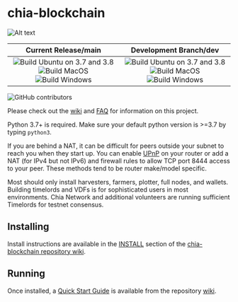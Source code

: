 # chia-blockchain
![Alt text](https://www.chia.net/img/chia_logo.svg)

| Current Release/main | Development Branch/dev |
|         :---:          |          :---:         |
| ![Build Ubuntu on 3.7 and 3.8](https://github.com/Chia-Network/chia-blockchain/workflows/Build%20Ubuntu%20on%20Python%203.7%20and%203.8/badge.svg) ![Build MacOS](https://github.com/Chia-Network/chia-blockchain/workflows/Build%20MacOS/badge.svg) ![Build Windows](https://github.com/Chia-Network/chia-blockchain/workflows/Build%20Windows/badge.svg)  |  ![Build Ubuntu on 3.7 and 3.8](https://github.com/Chia-Network/chia-blockchain/workflows/Build%20Ubuntu%20on%20Python%203.7%20and%203.8/badge.svg?branch=dev) ![Build MacOS](https://github.com/Chia-Network/chia-blockchain/workflows/Build%20MacOS/badge.svg?branch=dev) ![Build Windows](https://github.com/Chia-Network/chia-blockchain/workflows/Build%20Windows/badge.svg?branch=dev) |

![GitHub contributors](https://img.shields.io/github/contributors/Chia-Network/chia-blockchain?logo=GitHub)

Please check out the [wiki](https://github.com/Chia-Network/chia-blockchain/wiki)
and [FAQ](https://github.com/Chia-Network/chia-blockchain/wiki/FAQ) for
information on this project.

Python 3.7+ is required. Make sure your default python version is >=3.7
by typing `python3`.

If you are behind a NAT, it can be difficult for peers outside your subnet to
reach you when they start up. You can enable
[UPnP](https://www.homenethowto.com/ports-and-nat/upnp-automatic-port-forward/)
on your router or add a NAT (for IPv4 but not IPv6) and firewall rules to allow
TCP port 8444 access to your peer.
These methods tend to be router make/model specific.

Most should only install harvesters, farmers, plotter, full nodes, and wallets.
Building timelords and VDFs is for sophisticated users in most environments.
Chia Network and additional volunteers are running sufficient Timelords
for testnet consensus.

## Installing
Install instructions are available in the
[INSTALL](https://github.com/Chia-Network/chia-blockchain/wiki/INSTALL)
section of the
[chia-blockchain repository wiki](https://github.com/Chia-Network/chia-blockchain/wiki).

## Running
Once installed, a
[Quick Start Guide](https://github.com/Chia-Network/chia-blockchain/wiki/Quick-Start-Guide)
is available from the repository
[wiki](https://github.com/Chia-Network/chia-blockchain/wiki).
